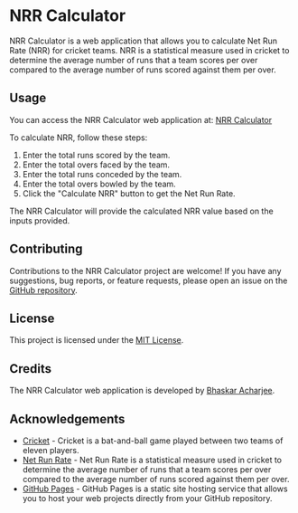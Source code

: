 # NRR Calculator

NRR Calculator is a web application that allows you to calculate Net Run Rate (NRR) for cricket teams. NRR is a statistical measure used in cricket to determine the average number of runs that a team scores per over compared to the average number of runs scored against them per over.

## Usage

You can access the NRR Calculator web application at: [NRR Calculator](https://bhaskaracharjee.github.io/NRR-Calculator/)

To calculate NRR, follow these steps:

1. Enter the total runs scored by the team.
2. Enter the total overs faced by the team.
3. Enter the total runs conceded by the team.
4. Enter the total overs bowled by the team.
5. Click the "Calculate NRR" button to get the Net Run Rate.

The NRR Calculator will provide the calculated NRR value based on the inputs provided.

## Contributing

Contributions to the NRR Calculator project are welcome! If you have any suggestions, bug reports, or feature requests, please open an issue on the [GitHub repository](https://github.com/BhaskarAcharjee/NRR-Calculator/issues).

## License

This project is licensed under the [MIT License](LICENSE).

## Credits

The NRR Calculator web application is developed by [Bhaskar Acharjee](https://github.com/BhaskarAcharjee). 

## Acknowledgements

- [Cricket](https://en.wikipedia.org/wiki/Cricket) - Cricket is a bat-and-ball game played between two teams of eleven players.
- [Net Run Rate](https://en.wikipedia.org/wiki/Net_run_rate) - Net Run Rate is a statistical measure used in cricket to determine the average number of runs that a team scores per over compared to the average number of runs scored against them per over.
- [GitHub Pages](https://pages.github.com/) - GitHub Pages is a static site hosting service that allows you to host your web projects directly from your GitHub repository.
